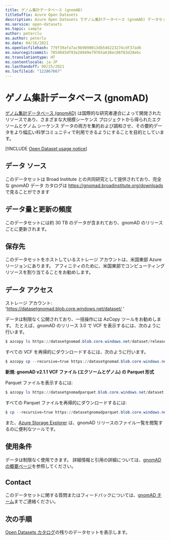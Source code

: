 ```yaml
---
title: ゲノム集計データベース (gnomAD)
titleSuffix: Azure Open Datasets
description: Azure Open Datasets でゲノム集計データベース (gnomAD) データセットを使用する方法について説明します。
ms.service: open-datasets
ms.topic: sample
author: peterclu
ms.author: peterlu
ms.date: 04/16/2021
ms.openlocfilehash: 779f39afa7ac9b9890013db546223274cdf37ad6
ms.sourcegitcommit: 7854045df93e28949e79765a638ec86f83d28ebc
ms.translationtype: HT
ms.contentlocale: ja-JP
ms.lasthandoff: 08/25/2021
ms.locfileid: "122867667"
---
```

# <a name="genome-aggregation-database-gnomad"></a>ゲノム集計データベース (gnomAD)

[ゲノム集計データベース (gnomAD)](https://gnomad.broadinstitute.org/) は国際的な研究者連合によって開発されたリソースであり、さまざまな大規模シーケンス プロジェクトから得られたエクソームとゲノム シーケンス データの両方を集約および調和させ、その要約データをより幅広い科学コミュニティで利用できるようにすることを目的としています。

[!INCLUDE [Open Dataset usage notice](../../includes/open-datasets-usage-note.md)]

## <a name="data-source"></a>データ ソース

このデータセットは Broad Institute との共同研究として提供されており、完全な gnomAD データ カタログは https://gnomad.broadinstitute.org/downloads で見ることができます

## <a name="data-volumes-and-update-frequency"></a>データ量と更新の頻度

このデータセットには約 30 TB のデータが含まれており、gnomAD のリリースごとに更新されます。

## <a name="storage-location"></a>保存先

このデータセットをホストしているストレージ アカウントは、米国東部 Azure リージョンにあります。 アフィニティのために、米国東部でコンピューティング リソースを割り当てることをお勧めします。

## <a name="data-access"></a>データ アクセス

ストレージ アカウント: 'https://datasetgnomad.blob.core.windows.net/dataset/ '

データは制限なく公開されており、一括操作には AzCopy ツールをお勧めします。 たとえば、gnomAD のリリース 3.0 で VCF を表示するには、次のように行います。

```powershell
$ azcopy ls https://datasetgnomad.blob.core.windows.net/dataset/release/3.0/vcf/genomes
```

すべての VCF を再帰的にダウンロードするには、次のように行います。

```powershell
$ azcopy cp --recursive=true https://datasetgnomad.blob.core.windows.net/dataset/release/3.0/vcf/genomes .
```

**新規: gnomAD v2.1.1 VCF ファイル (エクソームとゲノム) の Parquet 形式**

Parquet ファイルを表示するには:

```powershell
$ azcopy ls https://datasetgnomadparquet.blob.core.windows.net/dataset
```

すべての Parquet ファイルを再帰的にダウンロードするには:

```powershell
$ cp --recursive=true https://datasetgnomadparquet.blob.core.windows.net/dataset
```

また、[Azure Storage Explorer](https://azure.microsoft.com/features/storage-explorer/) は、gnomAD リリースのファイル一覧を閲覧するのに便利なツールです。

## <a name="use-terms"></a>使用条件

データは制限なく使用できます。 詳細情報と引用の詳細については、[gnomAD の概要ページ](https://gnomad.broadinstitute.org/about)を参照してください。

## <a name="contact"></a>Contact

このデータセットに関する質問またはフィードバックについては、[gnomAD チーム](https://gnomad.broadinstitute.org/contact)までご連絡ください。

## <a name="next-steps"></a>次の手順

[Open Datasets カタログ](dataset-catalog.md)の残りのデータセットを表示します。
